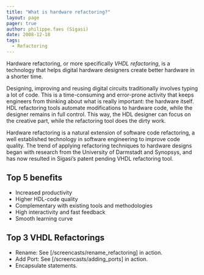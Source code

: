 ```yaml
---
title: "What is hardware refactoring?"
layout: page 
pager: true
author: philippe.faes (Sigasi)
date: 2008-12-18
tags: 
  - Refactoring
---
```

Hardware refactoring, or more specifically <em>VHDL refactoring</em>, is a technology that helps digital hardware designers create better hardware in a shorter time.

Designing, improving and reusing digital circuits traditionally involves typing a lot of code. This is a time-consuming and error-prone activity that keeps engineers from thinking about what is really important: the hardware itself. HDL refactoring tools automate modifications to hardware code, while the designer remains in full control. This way, the HDL designer can focus on the creative part, while the refactoring tool does the dirty work.

Hardware refactoring is a natural extension of software code refactoring, a well established technology in software engineering to improve code quality. The trend of applying refactoring techniques to hardware designs began with research from the University of Darmstadt and Synopsys, and has now resulted in Sigasi’s patent pending VHDL refactoring tool.

## Top 5 benefits

* Increased productivity
* Higher HDL-code quality
* Complementary with existing tools and methodologies
* High interactivity and fast feedback
* Smooth learning curve

## Top 3 VHDL Refactorings

* Rename: See [/screencasts/rename_refactoring] in action.
* Add Port: See [/screencasts/adding_ports] in action.
* Encapsulate statements.

